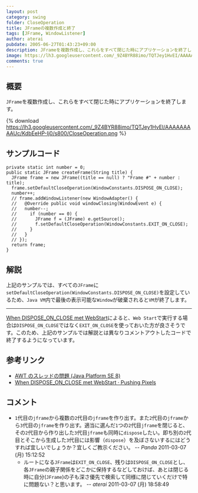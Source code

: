 ```yaml
---
layout: post
category: swing
folder: CloseOperation
title: JFrameの複数作成と終了
tags: [JFrame, WindowListener]
author: aterai
pubdate: 2005-06-27T01:43:23+09:00
description: JFrameを複数作成し、これらをすべて閉じた時にアプリケーションを終了します。
image: https://lh3.googleusercontent.com/_9Z4BYR88imo/TQTJey1HvEI/AAAAAAAAAUc/KdbEeHP-Ij0/s800/CloseOperation.png
comments: true
---
```

## 概要
`JFrame`を複数作成し、これらをすべて閉じた時にアプリケーションを終了します。

{% download https://lh3.googleusercontent.com/_9Z4BYR88imo/TQTJey1HvEI/AAAAAAAAAUc/KdbEeHP-Ij0/s800/CloseOperation.png %}

## サンプルコード
<pre class="prettyprint"><code>private static int number = 0;
public static JFrame createFrame(String title) {
  JFrame frame = new JFrame((title == null) ? "Frame #" + number : title);
  frame.setDefaultCloseOperation(WindowConstants.DISPOSE_ON_CLOSE);
  number++;
  // frame.addWindowListener(new WindowAdapter() {
  //   @Override public void windowClosing(WindowEvent e) {
  //   number--;
  //     if (number == 0) {
  //       JFrame f = (JFrame) e.getSource();
  //       f.setDefaultCloseOperation(WindowConstants.EXIT_ON_CLOSE);
  //     }
  //   }
  // });
  return frame;
}
</code></pre>

## 解説
上記のサンプルでは、すべての`JFrame`に`setDefaultCloseOperation(WindowConstants.DISPOSE_ON_CLOSE)`を設定しているため、`Java VM`内で最後の表示可能な`Window`が破棄されると`VM`が終了します。

- - - -
[When DISPOSE_ON_CLOSE met WebStart](https://www.pushing-pixels.org/2008/01/14/when-dispose_on_close-met-webstart.html)によると、`Web Start`で実行する場合は`DISPOSE_ON_CLOSE`ではなく`EXIT_ON_CLOSE`を使っておいた方が良さそうです。このため、上記のサンプルでは解説とは異なりコメントアウトしたコードで終了するようになっています。

## 参考リンク
- [AWT のスレッドの問題  (Java Platform SE 8)](https://docs.oracle.com/javase/jp/8/docs/api/java/awt/doc-files/AWTThreadIssues.html)
- [When DISPOSE_ON_CLOSE met WebStart · Pushing Pixels](https://www.pushing-pixels.org/2008/01/14/when-dispose_on_close-met-webstart.html)

<!-- dummy comment line for breaking list -->

## コメント
- `1`代目の`jframe`から複数の`2`代目の`jframe`を作り出す。また`2`代目の`jframe`から`3`代目の`jframe`を作り出す。適当に選んだ`1`つの`2`代目`jframe`を閉じると、その`2`代目から作り出した`3`代目`jframe`も同時に`dispose`したい。即ち別の`2`代目とそこから生成した`3`代目には影響（`dispose`）を及ぼさないするにはどうすれば宜しいでしょうか？宜しくご教示ください。 -- *Panda* 2011-03-07 (月) 15:12:52
    - ルートになる`JFrame`は`EXIT_ON_CLOSE`、残りは`DISPOSE_ON_CLOSE`とし、各`JFrame`の親子関係をどこかに保持するなどしておけば、あとは閉じる時に自分(`JFrame`)の子も深さ優先で検索して同様に閉じていくだけで特に問題ない？と思います。   -- *aterai* 2011-03-07 (月) 18:58:49

<!-- dummy comment line for breaking list -->
